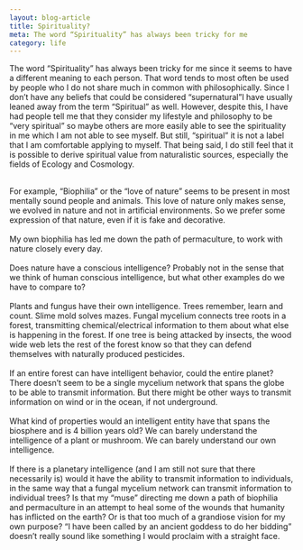 ```yaml
---
layout: blog-article
title: Spirituality?
meta: The word “Spirituality” has always been tricky for me
category: life
---
```

<p>
The word “Spirituality” has always been tricky for me since it seems to have a different meaning to each person. That word tends to most often be used by people who I do not share much in common with philosophically. Since I don’t have any beliefs that could be considered “supernatural”I have usually leaned away from the term “Spiritual” as well. However, despite this, I have had people tell me that they consider my lifestyle and philosophy to be “very spiritual” so maybe others are more easily able to see the spirituality in me which I am not able to see myself. But still, “spiritual” it is not a label that I am comfortable applying to myself. That being said, I do still feel that it is possible to derive spiritual value from naturalistic sources, especially the fields of Ecology and Cosmology.
<br><br>

For example, “Biophilia” or the “love of nature” seems to be present in most mentally sound people and animals. This love of nature only makes sense, we evolved in nature and not in artificial environments. So we prefer some expression of that nature, even if it is fake and decorative.
<br><br>
My own biophilia has led me down the path of permaculture, to work with nature closely every day.
<br><br>
Does nature have a conscious intelligence? Probably not in the sense that we think of human conscious intelligence, but what other examples do we have to compare to?
<br><br>
Plants and fungus have their own intelligence. Trees remember, learn and count. Slime mold solves mazes. Fungal mycelium connects tree roots in a forest, transmitting chemical/electrical information to them about what else is happening in the forest. If one tree is being attacked by insects, the wood wide web lets the rest of the forest know so that they can defend themselves with naturally produced pesticides.
<br><br>
If an entire forest can have intelligent behavior, could the entire planet?
There doesn’t seem to be a single mycelium network that spans the globe to be able to transmit information. But there might be other ways to transmit information on wind or in the ocean, if not underground.
<br><br>
What kind of properties would an intelligent entity have that spans the biosphere and is 4 billion years old? We can barely understand the intelligence of a plant or mushroom. We can barely understand our own intelligence. 
<br><br>
If there is a planetary intelligence (and I am still not sure that there necessarily is) would it have the ability to transmit information to individuals, in the same way that a fungal mycelium network can transmit information to individual trees? Is that my “muse” directing me down a path of biophilia and permaculture in an attempt to heal some of the wounds that humanity has inflicted on the earth? Or is that too much of a grandiose vision for my own purpose? “I have been called by an ancient goddess to do her bidding” doesn’t really sound like something I would proclaim with a straight face.

</p>




